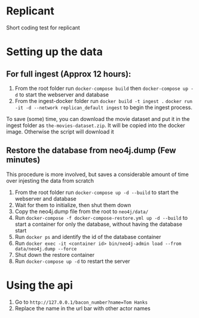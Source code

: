 # Replicant
Short coding test for replicant

# Setting up the data
## For full ingest (Approx 12 hours):
1. From the root folder run `docker-compose build` then `docker-compose up -d` to start the webserver and database
2. From the ingest-docker folder run `docker build -t ingest .` `docker run -it -d --network replican_default ingest` to begin the ingest process. 

 To save (some) time, you can download the movie dataset and put it in the ingest folder as `the-movies-dataset.zip`. It will be copied into the docker image. Otherwise the script will download it

## Restore the database from neo4j.dump (Few minutes)
 This procedure is more involved, but saves a considerable amount of time over injesting the data from scratch

1. From the root folder run `docker-compose up -d --build` to start the webserver and database
2. Wait for them to initialize, then shut them down
3. Copy the neo4j.dump file from the root to `neo4j/data/`
3. Run `docker-compose -f docker-compose-restore.yml up -d --build` to start a container for only the database, without having the database start
4. Run `docker ps` and identify the id of the database container
5. Run `docker exec -it <container id> bin/neo4j-admin load --from data/neo4j.dump --force`
6. Shut down the restore container
7. Run `docker-compose up -d` to restart the server

# Using the api
1. Go to `http://127.0.0.1/bacon_number?name=Tom Hanks`
2. Replace the name in the url bar with other actor names



